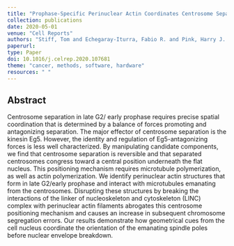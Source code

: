 ```yaml
---
title: "Prophase-Specific Perinuclear Actin Coordinates Centrosome Separation and Positioning to Ensure Accurate Chromosome Segregation"
collection: publications
date: 2020-05-01
venue: "Cell Reports"
authors: "Stiff, Tom and Echegaray-Iturra, Fabio R. and Pink, Harry J. and Herbert, Alex and Reyes-Aldasoro, Constantino Carlos and Hochegger, Helfrid"
paperurl:
type: Paper
doi: 10.1016/j.celrep.2020.107681
theme: "cancer, methods, software, hardware"
resources: " "
---
```

<h2> Abstract </h2>

Centrosome separation in late G2/ early prophase requires precise spatial coordination that is determined by a balance of forces promoting and antagonizing separation. The major effector of centrosome separation is the kinesin Eg5. However, the identity and regulation of Eg5-antagonizing forces is less well characterized. By manipulating candidate components, we find that centrosome separation is reversible and that separated centrosomes congress toward a central position underneath the flat nucleus. This positioning mechanism requires microtubule polymerization, as well as actin polymerization. We identify perinuclear actin structures that form in late G2/early prophase and interact with microtubules emanating from the centrosomes. Disrupting these structures by breaking the interactions of the linker of nucleoskeleton and cytoskeleton (LINC) complex with perinuclear actin filaments abrogates this centrosome positioning mechanism and causes an increase in subsequent chromosome segregation errors. Our results demonstrate how geometrical cues from the cell nucleus coordinate the orientation of the emanating spindle poles before nuclear envelope breakdown.
